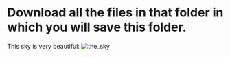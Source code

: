 # Download all the files in that folder in which you will save this folder.

This sky is very beautiful:
![the_sky](https://github.com/user-attachments/assets/b707fe3e-7955-42bd-be63-42a1e9a072c7)
